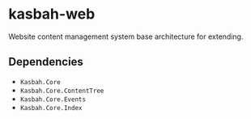 # kasbah-web

Website content management system base architecture for extending.

## Dependencies

 * `Kasbah.Core`
 * `Kasbah.Core.ContentTree`
 * `Kasbah.Core.Events`
 * `Kasbah.Core.Index`


